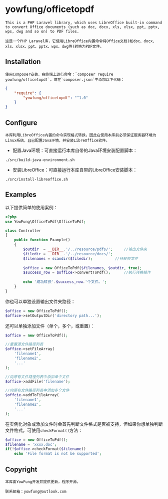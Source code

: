 # yowfung/officetopdf

	​This is a PHP Laravel library, which uses LibreOffice built-in command to convert Office documents (such as doc, docx, xls, xlsx, ppt, pptx, wps, dwg and so on) to PDF files.

	​这是一个PHP Laravel库，它使用LibreOffice内置命令将Office文档(如doc、docx、xls、xlsx、ppt、pptx、wps、dwg等)转换为PDF文件。


## Installation

	​使用Composer安装，在终端上运行命令：`composer require yowfung/officetopdf`。或在`composer.json`中添加以下代码：

```json
{
    "require": {
        "yowfung/officetopdf": "^1.0"
    }
}
```

## Configure

	​本库利用LibreOffice内置的命令实现格式转换，因此在使用本库前必须保证服务器环境为Linux系统，且已配置Java环境，并安装LibreOffice软件。

- 配置Java环境：可直接运行本库自带的Java环境安装配置脚本：

```shell
./src/build-java-environment.sh
```

- 安装LibreOffice：可直接运行本库自带的LibreOffice安装脚本：

```shell
./src/install-libreoffice.sh
```


## Examples

以下提供简单的使用案例：

```php
<?php
use YowFung\OfficeToPdf\OfficeToPdf;

class Controller
{
  	public function Example() 
    {
  		$outdir  = __DIR__.'/../resource/pdfs/';	 //输出文件夹
  		$filedir = __DIR__.'/../resource/docs/';
  		$filenames = scandir($filedir);			 //待转换文件
  	
  		$office = new OfficeToPdf($filenames, $outdir, true);
  		$success_row = $office->convertToPdf();		 //执行转换操作
  	
  		echo '成功转换'.$success_row.'个文件。';
    }
}
```

你也可以单独设置输出文件夹路径：

```php
$office = new OfficeToPdf();
$office->setOutputDir('directory path...');
```

还可以单独添加文件（单个，多个，或重置）：

```php
$office = new OfficeToPdf();

//重置源文件路径列表
$office->setFileArray(
	'filename1',
  	'filename2',
  	'...'
);

//向原有文件路径列表中添加单个文件
$office->addFile('filename');

//向原有文件路径列表中添加多个文件
$offcie->addToFileArray(
	'filename1',
  	'filename2',
  	'...'
);
```

在实例化对象或添加文件时会首先判断文件格式是否被支持，但如果你想单独判断文件格式，可使用`checkFormat()`方法：

```php
$office = new OfficeToPdf();
$filename = 'xxxx.doc';
if(!$office->checkFormat($filename))
  	echo 'File format is not be supported';
```

## Copyright

	​本库由YowFung开发并提供更新，程序开源。

	​联系邮箱：yowfung@outlook.com
